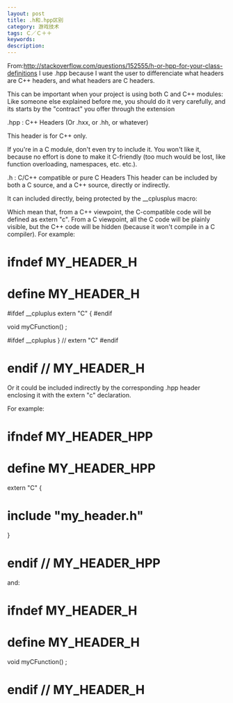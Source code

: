 ```yaml
---
layout: post
title: .h和.hpp区别
category: 游戏技术
tags: Ｃ／Ｃ＋＋
keywords: 
description: 
---
```


From:http://stackoverflow.com/questions/152555/h-or-hpp-for-your-class-definitions
I use .hpp because I want the user to differenciate what headers are C++ headers, and what headers are C headers.

This can be important when your project is using both C and C++ modules: Like someone else explained before me, you should do it very carefully, and its starts by the "contract" you offer through the extension

.hpp : C++ Headers
(Or .hxx, or .hh, or whatever)

This header is for C++ only.

If you're in a C module, don't even try to include it. You won't like it, because no effort is done to make it C-friendly (too much would be lost, like function overloading, namespaces, etc. etc.).

.h : C/C++ compatible or pure C Headers
This header can be included by both a C source, and a C++ source, directly or indirectly.

It can included directly, being protected by the __cplusplus macro:

Which mean that, from a C++ viewpoint, the C-compatible code will be defined as extern "c".
From a C viewpoint, all the C code will be plainly visible, but the C++ code will be hidden (because it won't compile in a C compiler).
For example:

# ifndef MY_HEADER_H
# define MY_HEADER_H

   #ifdef __cpluplus
      extern "C"
      {
   #endif

   void myCFunction() ;

   #ifdef __cpluplus
      } // extern "C"
   #endif

# endif // MY_HEADER_H
Or it could be included indirectly by the corresponding .hpp header enclosing it with the extern "c" declaration.

For example:

# ifndef MY_HEADER_HPP
# define MY_HEADER_HPP

extern "C"
{
# include "my_header.h"
}

# endif // MY_HEADER_HPP
and:

# ifndef MY_HEADER_H
# define MY_HEADER_H

void myCFunction() ;

# endif // MY_HEADER_H





